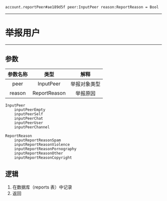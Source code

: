 ```
account.reportPeer#ae189d5f peer:InputPeer reason:ReportReason = Bool
```

---
# 举报用户
---

## 参数
参数名称 | 类型 | 解释
:-: | :-: | :-:
peer | InputPeer | 举报对象类型
reason | ReportReason | 举报原因

```
InputPeer
	inputPeerEmpty
	inputPeerSelf
	inputPeerChat
	inputPeerUser
	inputPeerChannel

ReportReason
	inputReportReasonSpam
	inputReportReasonViolence
	inputReportReasonPornography
	inputReportReasonOther
	inputReportReasonCopyright
```

## 逻辑
1. 在数据库（reports 表）中记录
2. 返回
